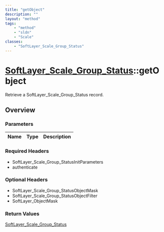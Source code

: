 ```yaml
---
title: "getObject"
description: ""
layout: "method"
tags:
    - "method"
    - "sldn"
    - "Scale"
classes:
    - "SoftLayer_Scale_Group_Status"
---
```

# [SoftLayer_Scale_Group_Status](/reference/services/SoftLayer_Scale_Group_Status)::getObject

Retrieve a SoftLayer_Scale_Group_Status record.


## Overview 


### Parameters 
|Name | Type | Description |
| --- | --- | --- |


### Required Headers
* SoftLayer_Scale_Group_StatusInitParameters
* authenticate

### Optional Headers
* SoftLayer_Scale_Group_StatusObjectMask
* SoftLayer_Scale_Group_StatusObjectFilter
* SoftLayer_ObjectMask

### Return Values
<a href='/reference/datatypes/SoftLayer_Scale_Group_Status'>SoftLayer_Scale_Group_Status </a>

